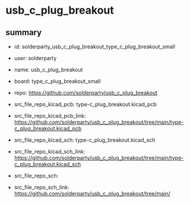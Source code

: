 # usb_c_plug_breakout
 
## summary 
* id: solderparty_usb_c_plug_breakout_type_c_plug_breakout_small
* user: solderparty
* name: usb_c_plug_breakout
* board: type_c_plug_breakout_small
* repo: https://github.com/solderparty/usb_c_plug_breakout
* src_file_repo_kicad_pcb: type-c_plug_breakout.kicad_pcb
* src_file_repo_kicad_pcb_link: https://github.com/solderparty/usb_c_plug_breakout/tree/main/type-c_plug_breakout.kicad_pcb
* src_file_repo_kicad_sch: type-c_plug_breakout.kicad_sch
* src_file_repo_kicad_sch_link: https://github.com/solderparty/usb_c_plug_breakout/tree/main/type-c_plug_breakout.kicad_sch

* src_file_repo_sch: 
* src_file_repo_sch_link: https://github.com/solderparty/usb_c_plug_breakout/tree/main/






